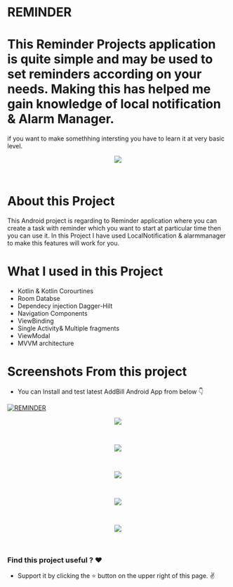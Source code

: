 # REMINDER

# This Reminder Projects application is quite simple and may be used to set reminders according on your needs. Making this has helped me gain knowledge of local notification &  Alarm Manager.
if you want to make somethhing intersting you have to learn it at very basic level.

<p align="center">
  
<img   src="https://github.com/AzadTom/TODOReminder/blob/master/app/src/main/assets/icon.png">
</p>
<br>


# About this Project
This Android project is regarding to Reminder application where you can create a task with reminder which you want to start at particular time then you can use it.
In this Project I have used LocalNotification & alarmmanager  to make this features will work for you.

# What I used in this Project 
* Kotlin & Kotlin Corourtines
* Room Databse
* Dependecy injection Dagger-Hilt
* Navigation Components
* ViewBinding
* Single Activity& Multiple fragments
* ViewModal
* MVVM architecture



# Screenshots From this project

* You can Install and test latest  AddBill Android App from below 👇

[![REMINDER](https://img.shields.io/badge/REMINDER-APK-red.svg?style=for-the-badge&logo=android)](https://github.com/AzadTom/TODOReminder/raw/master/app/release/app-release.apk)

<p align="center">
    <img  src="https://github.com/AzadTom/TODOReminder/blob/master/app/src/main/assets/01%20(1).jpg">
</p>
<br>

<p align="center">
    <img  src="https://github.com/AzadTom/TODOReminder/blob/master/app/src/main/assets/01%20(2).jpg">
</p>
<br>

<p align="center">
    <img  src="https://github.com/AzadTom/TODOReminder/blob/master/app/src/main/assets/01%20(3).jpg">
</p>
<br>

<p align="center">
    <img  src="https://github.com/AzadTom/TODOReminder/blob/master/app/src/main/assets/01%20(4).jpg">
</p>
<br>

<p align="center">
    <img  src="https://github.com/AzadTom/TODOReminder/blob/master/app/src/main/assets/01%20(5).jpg">
</p>
<br>


### Find this project useful ? :heart:

* Support it by clicking the :star: button on the upper right of this page. :v:

